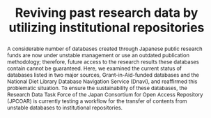 ---
abstract: A  considerable  number  of  databases  created  through Japanese public
  research funds are now under unstable management    or    use    an    outdated    publication
  methodology;  therefore,  future  access  to  the research results these databases
  contain cannot be guaranteed. Here,  we  examined  the  current  status  of  databases
  listed   in   two   major   sources,   Grant-in-Aid-funded databases  and  the  National  Diet  Library  Database
  Navigation   Service   (Dnavi),   and   reaffirmed   this problematic  situation.  To  ensure  the  sustainability  of
  these  databases,  the  Research  Data  Task  Force  of  the Japan    Consortium    for    Open    Access    Repository
  (JPCOAR)  is  currently  testing  a  workflow  for  the transfer   of   contents   from   unstable   databases   to
  institutional repositories.
creators:
- Minamiyama, Yasuyuki
- Amano, Eriko
date: null
document_url: https://services.phaidra.univie.ac.at/api/object/o:931136/download
grand_parent: iPRES
institutions: []
keywords:
- kyoto
- poster
landing_page_url: https://phaidra.univie.ac.at/o:931136
language: eng
layout: publication
license: CC BY-SA 4.0 International
notes_url: null
parent: iPRES 2017
presentation_url: null
size: 309245
source_name: iPRES
title: Reviving past research data by utilizing institutional repositories
type: paper
year: 2017
---